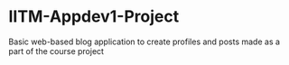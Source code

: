 # IITM-Appdev1-Project
Basic web-based blog application to create profiles and posts made as a part of the course project
